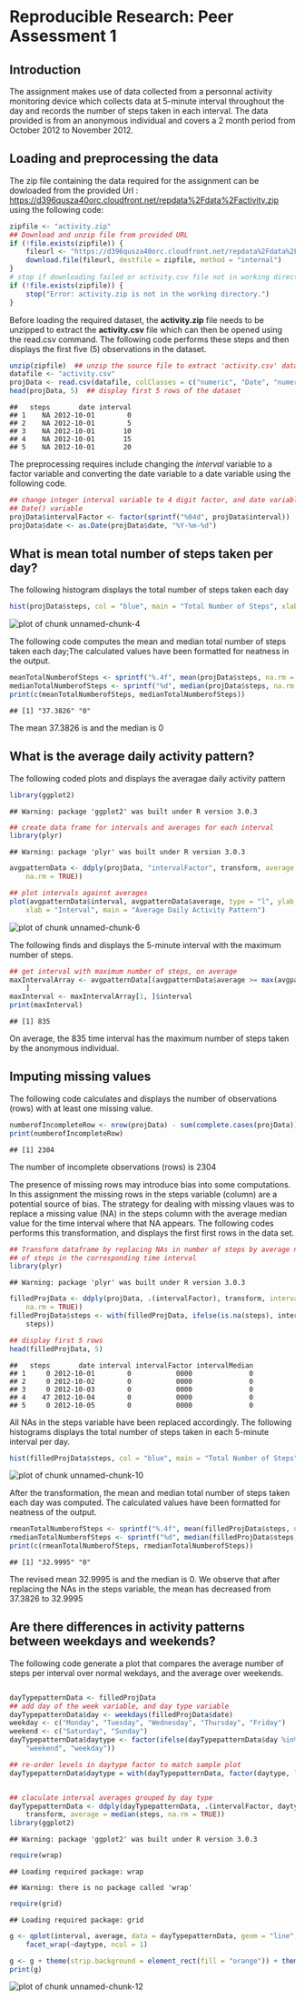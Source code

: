 # Reproducible Research: Peer Assessment 1

## Introduction 
The assignment makes use of data collected from a personnal activity monitoring device which collects data at 5-minute interval throughout the day and records the number of steps taken in each interval. The data provided is from an anonymous individual and covers a 2 month period from October 2012 to November 2012.

## Loading and preprocessing the data

The zip file containing the data required for the assignment can be dowloaded from the provided Url : https://d396qusza40orc.cloudfront.net/repdata%2Fdata%2Factivity.zip  using the following code:



```r
zipfile <- "activity.zip"
## Download and unzip file from provided URL
if (!file.exists(zipfile)) {
    fileurl <- "https://d396qusza40orc.cloudfront.net/repdata%2Fdata%2Factivity.zip"
    download.file(fileurl, destfile = zipfile, method = "internal")
}
# stop if downloading failed or activity.csv file not in working directory
if (!file.exists(zipfile)) {
    stop("Error: activity.zip is not in the working directory.")
}
```


Before loading the required dataset, the **activity.zip**  file needs to be unzipped to extract the **activity.csv** file which can then be opened using the read.csv command. The following code performs these steps and then displays the first five (5) observations in the dataset.

```r
unzip(zipfile)  ## unzip the source file to extract 'activity.csv' datafile
datafile <- "activity.csv"
projData <- read.csv(datafile, colClasses = c("numeric", "Date", "numeric"))  ## load the project data
head(projData, 5)  ## display first 5 rows of the dataset
```

```
##   steps       date interval
## 1    NA 2012-10-01        0
## 2    NA 2012-10-01        5
## 3    NA 2012-10-01       10
## 4    NA 2012-10-01       15
## 5    NA 2012-10-01       20
```


The preprocessing requires include changing the *interval* variable to a factor variable and converting the date variable to a date variable using the following code.

```r
## change integer interval variable to 4 digit factor, and date variable to a
## Date() variable
projData$intervalFactor <- factor(sprintf("%04d", projData$interval))
projData$date <- as.Date(projData$date, "%Y-%m-%d")
```



## What is mean total number of steps taken per day?

The following histogram displays the total number of steps taken each day

```r
hist(projData$steps, col = "blue", main = "Total Number of Steps", xlab = "Total Number of Steps per day")
```

![plot of chunk unnamed-chunk-4](figure/unnamed-chunk-4.png) 


     
The following code computes the mean and median total number of steps taken each day;The calculated 
values have been formatted for neatness in the output.

```r
meanTotalNumberofSteps <- sprintf("%.4f", mean(projData$steps, na.rm = TRUE))
medianTotalNumberofSteps <- sprintf("%d", median(projData$steps, na.rm = TRUE))
print(c(meanTotalNumberofSteps, medianTotalNumberofSteps))
```

```
## [1] "37.3826" "0"
```


The mean 37.3826 is and the median is 0

## What is the average daily activity pattern?

The following coded plots and displays the averagae daily activity pattern

```r
library(ggplot2)
```

```
## Warning: package 'ggplot2' was built under R version 3.0.3
```

```r
## create data frame for intervals and averages for each interval
library(plyr)
```

```
## Warning: package 'plyr' was built under R version 3.0.3
```

```r
avgpatternData <- ddply(projData, "intervalFactor", transform, average = mean(steps, 
    na.rm = TRUE))

## plot intervals against averages
plot(avgpatternData$interval, avgpatternData$average, type = "l", ylab = "Averge steps per day ", 
    xlab = "Interval", main = "Average Daily Activity Pattern")
```

![plot of chunk unnamed-chunk-6](figure/unnamed-chunk-6.png) 


The following finds and displays the 5-minute interval with the maximum number of steps.

```r
## get interval with maximum number of steps, on average
maxIntervalArray <- avgpatternData[(avgpatternData$average >= max(avgpatternData$average)), 
    ]
maxInterval <- maxIntervalArray[1, ]$interval
print(maxInterval)
```

```
## [1] 835
```


On average, the 835   time interval has the maximum number of steps taken by the anonymous individual.

## Imputing missing values

The following code calculates and displays the number of observations (rows) with at 
least one missing value.

```r
numberofIncompleteRow <- nrow(projData) - sum(complete.cases(projData))
print(numberofIncompleteRow)
```

```
## [1] 2304
```


The number of incomplete observations (rows) is 2304

The presence of missing rows may introduce bias into some computations. In this assignment the missing rows in the steps variable (column)  are a potential source of bias. The strategy for dealing with missing vlaues was to replace a missing value (NA) in the steps column with the average median value for the time interval where that NA appears. The following codes performs this transformation, and displays the first first rows in the data set.


```r
## Transform dataframe by replacing NAs in number of steps by average number
## of steps in the corresponding time interval
library(plyr)
```

```
## Warning: package 'plyr' was built under R version 3.0.3
```

```r
filledProjData <- ddply(projData, .(intervalFactor), transform, intervalMedian = median(steps, 
    na.rm = TRUE))
filledProjData$steps <- with(filledProjData, ifelse(is.na(steps), intervalMedian, 
    steps))

## display first 5 rows
head(filledProjData, 5)
```

```
##   steps       date interval intervalFactor intervalMedian
## 1     0 2012-10-01        0           0000              0
## 2     0 2012-10-02        0           0000              0
## 3     0 2012-10-03        0           0000              0
## 4    47 2012-10-04        0           0000              0
## 5     0 2012-10-05        0           0000              0
```


All NAs in the steps variable have been replaced accordingly. The following histograms displays the total number of steps taken in each 5-minute interval per day.

```r
hist(filledProjData$steps, col = "blue", main = "Total Number of Steps", xlab = "Total Number of Steps per day")
```

![plot of chunk unnamed-chunk-10](figure/unnamed-chunk-10.png) 


After the transformation, the mean and median total number of steps taken each day was computed. The calculated values have been formatted for neatness of the output.

```r
rmeanTotalNumberofSteps <- sprintf("%.4f", mean(filledProjData$steps, na.rm = TRUE))
rmedianTotalNumberofSteps <- sprintf("%d", median(filledProjData$steps, na.rm = TRUE))
print(c(rmeanTotalNumberofSteps, rmedianTotalNumberofSteps))
```

```
## [1] "32.9995" "0"
```


The revised mean 32.9995 is and the median is 0. We observe that after replacing the NAs in the steps variable, the mean has decreased from 37.3826 to 32.9995

## Are there differences in activity patterns between weekdays and weekends?

The following code generate a plot that compares the average number of steps per interval over normal wekdays, and the average over weekends.


```r

dayTypepatternData <- filledProjData
## add day of the week variable, and day type variable
dayTypepatternData$day <- weekdays(filledProjData$date)
weekday <- c("Monday", "Tuesday", "Wednesday", "Thursday", "Friday")
weekend <- c("Saturday", "Sunday")
dayTypepatternData$daytype <- factor(ifelse(dayTypepatternData$day %in% weekend, 
    "weekend", "weekday"))

## re-order levels in daytype factor to match sample plot
dayTypepatternData$daytype = with(dayTypepatternData, factor(daytype, levels = rev(levels(daytype))))


## claculate interval averages grouped by day type
dayTypepatternData <- ddply(dayTypepatternData, .(intervalFactor, daytype), 
    transform, average = median(steps, na.rm = TRUE))
library(ggplot2)
```

```
## Warning: package 'ggplot2' was built under R version 3.0.3
```

```r
require(wrap)
```

```
## Loading required package: wrap
```

```
## Warning: there is no package called 'wrap'
```

```r
require(grid)
```

```
## Loading required package: grid
```

```r
g <- qplot(interval, average, data = dayTypepatternData, geom = "line", ylab = "Average Number of Steps") + 
    facet_wrap(~daytype, ncol = 1)

g <- g + theme(strip.background = element_rect(fill = "orange")) + theme(strip.text.x = element_text(size = 20))
print(g)
```

![plot of chunk unnamed-chunk-12](figure/unnamed-chunk-12.png) 


